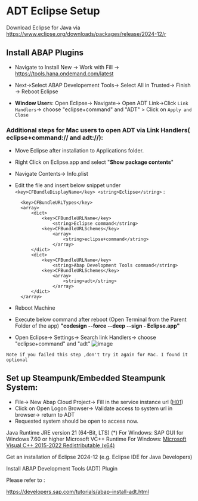 # ADT Eclipse Setup
Download Eclipse for Java via https://www.eclipse.org/downloads/packages/release/2024-12/r

## Install ABAP Plugins 
- Navigate to Install New -> Work with Fill -> https://tools.hana.ondemand.com/latest
- Next->Select ABAP Developement Tools-> Select All in Trusted-> Finish -> Reboot Eclipse
  

- **Window User**s: Open Eclipse-> Navigate-> Open ADT Link->Click `Link Handlers`-> choose "eclipse+command" and "ADT" > Click on `Apply and Close`

### Additional steps for Mac users to open ADT via Link Handlers( eclipse+command:// and adt://):

- Move Eclipse after installation to Applications folder.
- Right Click on Eclipse.app and select "**Show package contents**"
- Navigate Contents-> Info.plist
- Edit the file and insert below snippet under ```<key>CFBundleDisplayName</key> <string>Eclipse</string>``` : 
    
        <key>CFBundleURLTypes</key>
        <array>
            <dict>
                <key>CFBundleURLName</key>
                    <string>Eclipse command</string>
                <key>CFBundleURLSchemes</key>
                    <array>
                        <string>eclipse+command</string>
                    </array>
            </dict>
            <dict>
                <key>CFBundleURLName</key>
                    <string>Abap Development Tools command</string>
                <key>CFBundleURLSchemes</key>
                    <array>
                        <string>adt</string>
                    </array>
            </dict>
        </array>

- Reboot Machine
- Execute below command after reboot (Open Terminal from the Parent Folder of the app)
    **"codesign --force --deep --sign - Eclipse.app"**
- Open Eclipse-> Settings-> Search link Handlers-> choose "eclipse+command" and "adt"
   ![image](https://github.com/user-attachments/assets/9329fc69-06b3-4d35-ba51-7a1cff5b4923)

`Note if you failed this step ,don't try it again for Mac. I found it optional`

## Set up Steampunk/Embedded Steampunk System:
- File-> New Abap Cloud Project-> Fill in the service instance url ([H01](https://051ed91d-aa61-4ac5-a825-fbbbc8f45121.abap.us10.hana.ondemand.com))
- Click on Open Logon Browser-> Validate access to system url in browser-> return to ADT
- Requested system should be open to access now.




Java Runtime	JRE version 21 (64-Bit, LTS) (*)
For Windows: SAP GUI for Windows 7.60 or higher
Microsoft VC++ Runtime  For Windows: [Microsoft Visual C++ 2015-2022 Redistributable (x64)](https://learn.microsoft.com/en-US/cpp/windows/latest-supported-vc-redist?view=msvc-170#visual-studio-2015-2017-2019-and-2022)

Get an installation of Eclipse 2024-12 (e.g. Eclipse IDE for Java Developers)

Install ABAP Development Tools (ADT) Plugin


Please refer to :

https://developers.sap.com/tutorials/abap-install-adt.html

